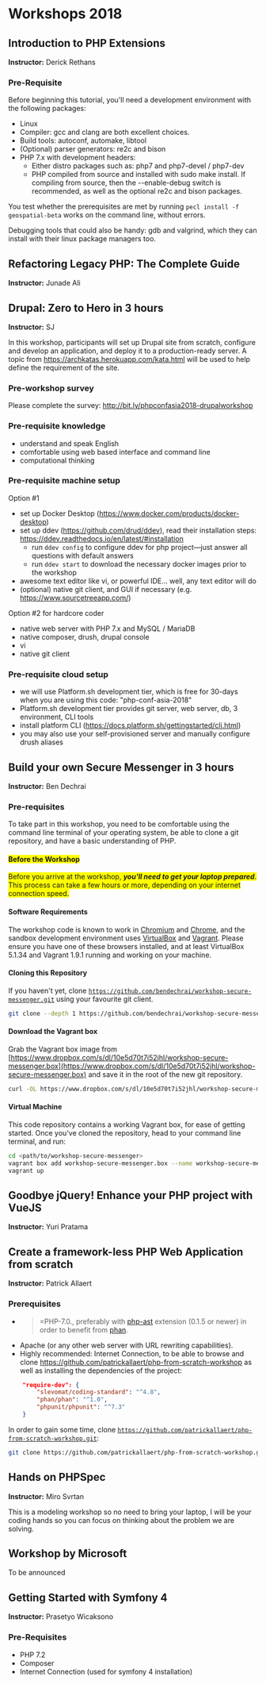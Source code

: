 # Workshops 2018

## Introduction to PHP Extensions

**Instructor:** Derick Rethans

### Pre-Requisite

Before beginning this tutorial, you'll need a development environment with the following packages:

- Linux
- Compiler: gcc and clang are both excellent choices.
- Build tools: autoconf, automake, libtool
- (Optional) parser generators: re2c and bison
- PHP 7.x with development headers:
	- Either distro packages such as: php7 and php7-devel / php7-dev
	- PHP compiled from source and installed with sudo make install. If compiling from source, then the --enable-debug switch is recommended, as well as the optional re2c and bison packages.

You test whether the prerequisites are met by running `pecl install -f geospatial-beta`  works on the command line, without errors.

Debugging tools that could also be handy: gdb and valgrind, which they can install with their linux package managers too.

## Refactoring Legacy PHP: The Complete Guide

**Instructor:** Junade Ali	


## Drupal: Zero to Hero in 3 hours

**Instructor:** SJ

In this workshop, participants will set up Drupal site from scratch, configure and develop an application, and deploy it to a production-ready server. A topic from https://archkatas.herokuapp.com/kata.html will be used to help define the requirement of the site.

### Pre-workshop survey
Please complete the survey: http://bit.ly/phpconfasia2018-drupalworkshop

### Pre-requisite knowledge
-   understand and speak English
-   comfortable using web based interface and command line
-   computational thinking

### Pre-requisite machine setup
Option #1
-   set up Docker Desktop (https://www.docker.com/products/docker-desktop)
-   set up ddev (https://github.com/drud/ddev), read their installation steps: https://ddev.readthedocs.io/en/latest/#installation
    -   run `ddev config` to configure ddev for php project—just answer all questions with default answers
    -   run `ddev start` to download the necessary docker images prior to the workshop
-   awesome text editor like vi, or powerful IDE... well, any text editor will do
-   (optional) native git client, and GUI if necessary (e.g. https://www.sourcetreeapp.com/)

Option #2 for hardcore coder
-   native web server with PHP 7.x and MySQL / MariaDB
-   native composer, drush, drupal console
-   vi
-   native git client

### Pre-requisite cloud setup
-   we will use Platform.sh development tier, which is free for 30-days when you are using this code: "php-conf-asia-2018"
-   Platform.sh development tier provides git server, web server, db, 3 environment, CLI tools
-   install platform CLI (https://docs.platform.sh/gettingstarted/cli.html)
-   you may also use your self-provisioned server and manually configure drush aliases


## Build your own Secure Messenger in 3 hours

**Instructor:** Ben Dechrai	

### Pre-requisites

To take part in this workshop, you need to be comfortable using the command line terminal of your operating system, be able to clone a git repository, and have a basic understanding of PHP.

#### <span style="background-color: #FFFF00">Before the Workshop</span>

<span style="background-color: #FFFF00">Before you arrive at the workshop, ***you'll need to get your laptop prepared***. This process can take a few hours or more, depending on your internet connection speed.</span>

#### Software Requirements

The workshop code is known to work in [Chromium](https://www.chromium.org/) and [Chrome](https://www.google.com.au/chrome/), and the sandbox development environment uses [VirtualBox](https://www.virtualbox.org/) and [Vagrant](https://www.vagrantup.com/). Please ensure you have one of these browsers installed, and at least VirtualBox 5.1.34 and Vagrant 1.9.1 running and working on your machine.

#### Cloning this Repository

If you haven't yet, clone [`https://github.com/bendechrai/workshop-secure-messenger.git`](https://github.com/bendechrai/workshop-secure-messenger.git) using your favourite git client.

```bash
git clone --depth 1 https://github.com/bendechrai/workshop-secure-messenger.git
```

#### Download the Vagrant box

Grab the Vagrant box image from [https://www.dropbox.com/s/dl/10e5d70t7i52jhl/workshop-secure-messenger.box](https://www.dropbox.com/s/dl/10e5d70t7i52jhl/workshop-secure-messenger.box) and save it in the root of the new git repository.

```bash
curl -OL https://www.dropbox.com/s/dl/10e5d70t7i52jhl/workshop-secure-messenger.box
```

#### Virtual Machine

This code repository contains a working Vagrant box, for ease of getting started. Once you've cloned the repository, head to your command line terminal, and run:

```bash
cd <path/to/workshop-secure-messenger>
vagrant box add workshop-secure-messenger.box --name workshop-secure-messenger
vagrant up
```

## Goodbye jQuery! Enhance your PHP project with VueJS

**Instructor:** Yuri Pratama	


## Create a framework-less PHP Web Application from scratch

**Instructor:** Patrick Allaert

### Prerequisites

* >=PHP-7.0., preferably with [php-ast](https://github.com/nikic/php-ast) extension (0.1.5 or newer) in order to benefit from [phan](https://github.com/phan/phan).
* Apache (or any other web server with URL rewriting capabilities).
* Highly recommended: Internet Connection, to be able to browse and clone https://github.com/patrickallaert/php-from-scratch-workshop as well as installing the dependencies of the project:
```json
    "require-dev": {
        "slevomat/coding-standard": "^4.8",
        "phan/phan": "^1.0",
        "phpunit/phpunit": "^7.3"
    }
```

In order to gain some time, clone [`https://github.com/patrickallaert/php-from-scratch-workshop.git`](https://github.com/patrickallaert/php-from-scratch-workshop.git):

```bash
git clone https://github.com/patrickallaert/php-from-scratch-workshop.git workshop
```

## Hands on PHPSpec

**Instructor:** Miro Svrtan	

This is a modeling workshop so no need to bring your laptop, I will be your coding hands so you can focus on thinking about the problem we are solving.


## Workshop by Microsoft

To be announced

## Getting Started with Symfony 4

**Instructor:** Prasetyo Wicaksono

### Pre-Requisites

* PHP 7.2
* Composer
* Internet Connection (used for symfony 4 installation)
